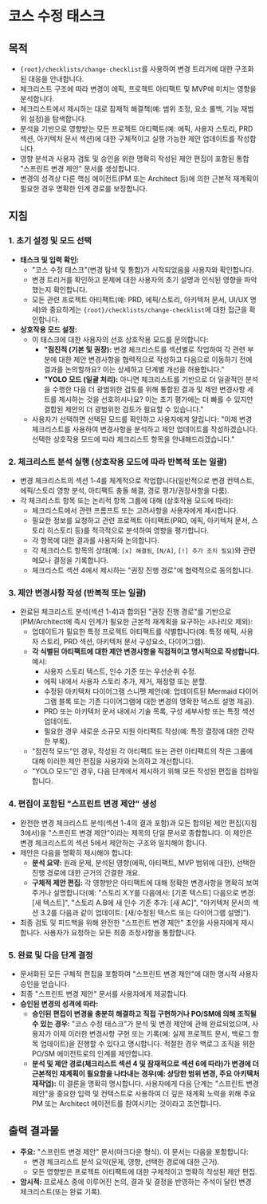 <!-- Powered by BMAD™ Core -->

# 코스 수정 태스크

## 목적

- `{root}/checklists/change-checklist`를 사용하여 변경 트리거에 대한 구조화된 대응을 안내합니다.
- 체크리스트 구조에 따라 변경이 에픽, 프로젝트 아티팩트 및 MVP에 미치는 영향을 분석합니다.
- 체크리스트에서 제시하는 대로 잠재적 해결책(예: 범위 조정, 요소 롤백, 기능 재범위 설정)을 탐색합니다.
- 분석을 기반으로 영향받는 모든 프로젝트 아티팩트(예: 에픽, 사용자 스토리, PRD 섹션, 아키텍처 문서 섹션)에 대한 구체적이고 실행 가능한 제안 업데이트를 작성합니다.
- 영향 분석과 사용자 검토 및 승인을 위한 명확히 작성된 제안 편집이 포함된 통합 "스프린트 변경 제안" 문서를 생성합니다.
- 변경의 성격상 다른 핵심 에이전트(PM 또는 Architect 등)에 의한 근본적 재계획이 필요한 경우 명확한 인계 경로를 보장합니다.

## 지침

### 1. 초기 설정 및 모드 선택

- **태스크 및 입력 확인:**
  - "코스 수정 태스크"(변경 탐색 및 통합)가 시작되었음을 사용자와 확인합니다.
  - 변경 트리거를 확인하고 문제에 대한 사용자의 초기 설명과 인식된 영향을 파악했는지 확인합니다.
  - 모든 관련 프로젝트 아티팩트(예: PRD, 에픽/스토리, 아키텍처 문서, UI/UX 명세)와 중요하게는 `{root}/checklists/change-checklist`에 대한 접근을 확인합니다.
- **상호작용 모드 설정:**
  - 이 태스크에 대한 사용자의 선호 상호작용 모드를 문의합니다:
    - **"점진적 (기본 및 권장):** 변경 체크리스트를 섹션별로 작업하여 각 관련 부분에 대한 제안 변경사항을 협력적으로 작성하고 다음으로 이동하기 전에 결과를 논의할까요? 이는 상세하고 단계별 개선을 허용합니다."
    - **"YOLO 모드 (일괄 처리):** 아니면 체크리스트를 기반으로 더 일괄적인 분석을 수행한 다음 더 광범위한 검토를 위해 통합된 결과 및 제안 변경사항 세트를 제시하는 것을 선호하시나요? 이는 초기 평가에는 더 빠를 수 있지만 결합된 제안의 더 광범위한 검토가 필요할 수 있습니다."
  - 사용자가 선택하면 선택된 모드를 확인하고 사용자에게 알립니다: "이제 변경 체크리스트를 사용하여 변경사항을 분석하고 제안 업데이트를 작성하겠습니다. 선택한 상호작용 모드에 따라 체크리스트 항목을 안내해드리겠습니다."

### 2. 체크리스트 분석 실행 (상호작용 모드에 따라 반복적 또는 일괄)

- 변경 체크리스트의 섹션 1-4를 체계적으로 작업합니다(일반적으로 변경 컨텍스트, 에픽/스토리 영향 분석, 아티팩트 충돌 해결, 경로 평가/권장사항을 다룸).
- 각 체크리스트 항목 또는 논리적 항목 그룹에 대해 (상호작용 모드에 따라):
  - 체크리스트에서 관련 프롬프트 또는 고려사항을 사용자에게 제시합니다.
  - 필요한 정보를 요청하고 관련 프로젝트 아티팩트(PRD, 에픽, 아키텍처 문서, 스토리 히스토리 등)를 적극적으로 분석하여 영향을 평가합니다.
  - 각 항목에 대한 결과를 사용자와 논의합니다.
  - 각 체크리스트 항목의 상태(예: `[x] 해결됨`, `[N/A]`, `[!] 추가 조치 필요`)와 관련 메모나 결정을 기록합니다.
  - 체크리스트 섹션 4에서 제시하는 "권장 진행 경로"에 협력적으로 동의합니다.

### 3. 제안 변경사항 작성 (반복적 또는 일괄)

- 완료된 체크리스트 분석(섹션 1-4)과 합의된 "권장 진행 경로"를 기반으로 (PM/Architect에 즉시 인계가 필요한 근본적 재계획을 요구하는 시나리오 제외):
  - 업데이트가 필요한 특정 프로젝트 아티팩트를 식별합니다(예: 특정 에픽, 사용자 스토리, PRD 섹션, 아키텍처 문서 구성요소, 다이어그램).
  - **각 식별된 아티팩트에 대한 제안 변경사항을 직접적이고 명시적으로 작성합니다.** 예시:
    - 사용자 스토리 텍스트, 인수 기준 또는 우선순위 수정.
    - 에픽 내에서 사용자 스토리 추가, 제거, 재정렬 또는 분할.
    - 수정된 아키텍처 다이어그램 스니펫 제안(예: 업데이트된 Mermaid 다이어그램 블록 또는 기존 다이어그램에 대한 변경의 명확한 텍스트 설명 제공).
    - PRD 또는 아키텍처 문서 내에서 기술 목록, 구성 세부사항 또는 특정 섹션 업데이트.
    - 필요한 경우 새로운 소규모 지원 아티팩트 작성(예: 특정 결정에 대한 간략한 부록).
  - "점진적 모드"인 경우, 작성된 각 아티팩트 또는 관련 아티팩트의 작은 그룹에 대해 이러한 제안 편집을 사용자와 논의하고 개선합니다.
  - "YOLO 모드"인 경우, 다음 단계에서 제시하기 위해 모든 작성된 편집을 컴파일합니다.

### 4. 편집이 포함된 "스프린트 변경 제안" 생성

- 완전한 변경 체크리스트 분석(섹션 1-4의 결과 포함)과 모든 합의된 제안 편집(지침 3에서)을 "스프린트 변경 제안"이라는 제목의 단일 문서로 종합합니다. 이 제안은 변경 체크리스트의 섹션 5에서 제안하는 구조와 일치해야 합니다.
- 제안은 다음을 명확히 제시해야 합니다:
  - **분석 요약:** 원래 문제, 분석된 영향(에픽, 아티팩트, MVP 범위에 대한), 선택한 진행 경로에 대한 근거의 간결한 개요.
  - **구체적 제안 편집:** 각 영향받은 아티팩트에 대해 정확한 변경사항을 명확히 보여주거나 설명합니다(예: "스토리 X.Y를 다음에서: [기존 텍스트] 다음으로 변경: [새 텍스트]", "스토리 A.B에 새 인수 기준 추가: [새 AC]", "아키텍처 문서의 섹션 3.2를 다음과 같이 업데이트: [새/수정된 텍스트 또는 다이어그램 설명]").
- 최종 검토 및 피드백을 위해 완전한 "스프린트 변경 제안" 초안을 사용자에게 제시합니다. 사용자가 요청하는 모든 최종 조정사항을 통합합니다.

### 5. 완료 및 다음 단계 결정

- 문서화된 모든 구체적 편집을 포함하여 "스프린트 변경 제안"에 대한 명시적 사용자 승인을 얻습니다.
- 최종 "스프린트 변경 제안" 문서를 사용자에게 제공합니다.
- **승인된 변경의 성격에 따라:**
  - **승인된 편집이 변경을 충분히 해결하고 직접 구현하거나 PO/SM에 의해 조직될 수 있는 경우:** "코스 수정 태스크"가 분석 및 변경 제안에 관해 완료되었으며, 사용자가 이제 이러한 변경사항 구현 또는 기록(예: 실제 프로젝트 문서, 백로그 항목 업데이트)을 진행할 수 있다고 명시합니다. 적절한 경우 백로그 조직을 위한 PO/SM 에이전트로의 인계를 제안합니다.
  - **분석 및 제안 경로(체크리스트 섹션 4 및 잠재적으로 섹션 6에 따라)가 변경에 더 근본적인 재계획이 필요함을 나타내는 경우(예: 상당한 범위 변경, 주요 아키텍처 재작업):** 이 결론을 명확히 명시합니다. 사용자에게 다음 단계는 "스프린트 변경 제안"을 중요한 입력 및 컨텍스트로 사용하여 더 깊은 재계획 노력을 위해 주요 PM 또는 Architect 에이전트를 참여시키는 것이라고 조언합니다.

## 출력 결과물

- **주요:** "스프린트 변경 제안" 문서(마크다운 형식). 이 문서는 다음을 포함합니다:
  - 변경 체크리스트 분석 요약(문제, 영향, 선택한 경로에 대한 근거).
  - 모든 영향받은 프로젝트 아티팩트에 대한 구체적이고 명확히 작성된 제안 편집.
- **암시적:** 프로세스 중에 이루어진 논의, 결과 및 결정을 반영하는 주석이 달린 변경 체크리스트(또는 완료 기록).
